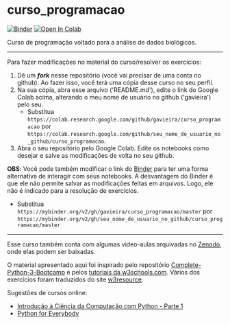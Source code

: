# curso_programacao

[![Binder](https://mybinder.org/badge_logo.svg)](https://mybinder.org/v2/gh/luizscheffer/curso_programacao/master) [![Open In Colab](https://colab.research.google.com/assets/colab-badge.svg)](https://colab.research.google.com/github/luizscheffer/curso_programacao)

Curso de programação voltado para a análise de dados biológicos.

----

Para fazer modificações no material do curso/resolver os exercícios:
1. Dê um ***fork*** nesse repositório (você vai precisar de uma conta no github). Ao fazer isso, você terá uma cópia desse curso no seu perfil.
2. Na sua cópia, abra esse arquivo ('README.md'), edite o link do Google Colab acima, alterando o meu nome de usuário no github ('gavieira') pelo seu.
    - Substitua `https://colab.research.google.com/github/gavieira/curso_programacao` por `https://colab.research.google.com/github/seu_nome_de_usuario_no_github/curso_programacao`.
3. Abra o seu repositório pelo Google Colab. Edite os notebooks como desejar e salve as modificações de volta no seu github.
  
**OBS**: Você pode também modificar o link do [Binder](https://mybinder.org/) para ter uma forma alternativa de interagir com seus notebooks. A desvantagem do Binder é que ele não permite salvar as modificações feitas em arquivos. Logo, ele não é indicado para a resolução de exercícios.
   - Substitua `https://mybinder.org/v2/gh/gavieira/curso_programacao/master` por `https://mybinder.org/v2/gh/seu_nome_de_usuario_no_github/curso_programacao/master`

----

Esse curso também conta com algumas video-aulas arquivadas no [Zenodo](https://doi.org/10.5281/zenodo.4043983), onde elas podem ser baixadas.

O material apresentado aqui foi inspirado pelo repositório [Complete-Python-3-Bootcamp](https://github.com/Pierian-Data/Complete-Python-3-Bootcamp) e pelos [tutoriais da w3schools.com](https://www.w3schools.com/python/). Vários dos exercícios foram traduzidos do site [w3resource](https://www.w3resource.com/python-exercises/).

Sugestões de cursos online:
  - [Introdução à Ciência da Computação com Python - Parte 1](https://www.coursera.org/learn/ciencia-computacao-python-conceitos)
  - [Python for Everybody](https://www.coursera.org/specializations/python)
